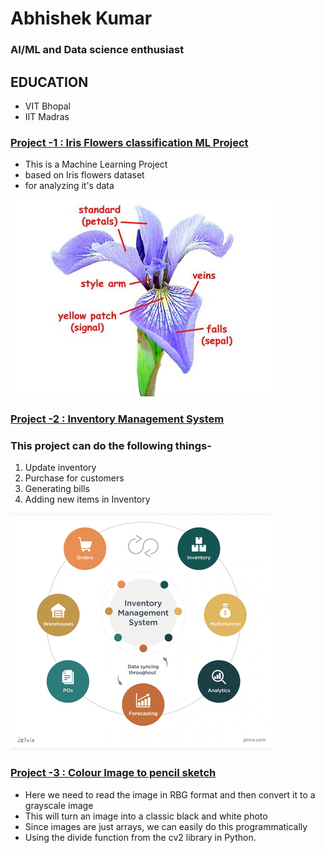 # Abhishek Kumar
### AI/ML and Data science enthusiast

## EDUCATION
- VIT Bhopal
- IIT Madras

### [Project -1 : Iris Flowers classification ML Project](https://github.com/ABHIROMAN/Iris-FLowers-Classification-ML-project)
- This is a Machine Learning Project
- based on Iris flowers dataset
- for analyzing it's data

![](/images/irisflower.jpg)

### [Project -2 : Inventory Management System](https://github.com/ABHIROMAN/Inventory-Management-System)
### This project can do the following things-
1. Update inventory
2. Purchase for customers
3. Generating bills
4. Adding new items in Inventory

![](/images/Invmanag.png)

### [Project -3 : Colour Image to pencil sketch](https://github.com/ABHIROMAN/Photo-sketching)
- Here we need to read the image in RBG format and then convert it to a grayscale image
- This will turn an image into a classic black and white photo
- Since images are just arrays, we can easily do this programmatically 
- Using the divide function from the cv2 library in Python.
